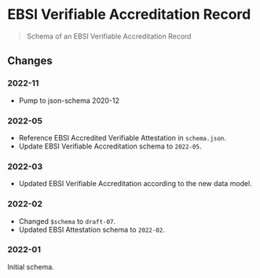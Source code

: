 # EBSI Verifiable Accreditation Record

> Schema of an EBSI Verifiable Accreditation Record

## Changes

### 2022-11

- Pump to json-schema 2020-12

### 2022-05

- Reference EBSI Accredited Verifiable Attestation in `schema.json`.
- Update EBSI Verifiable Accreditation schema to `2022-05`.

### 2022-03

- Updated EBSI Verifiable Accreditation according to the new data model.

### 2022-02

- Changed `$schema` to `draft-07`.
- Updated EBSI Attestation schema to `2022-02`.

### 2022-01

Initial schema.
